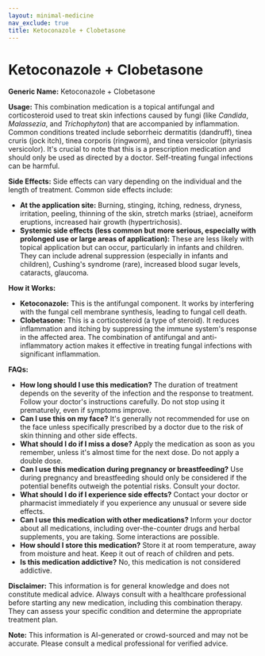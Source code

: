 ```yaml
---
layout: minimal-medicine
nav_exclude: true
title: Ketoconazole + Clobetasone
---
```


# Ketoconazole + Clobetasone

**Generic Name:** Ketoconazole + Clobetasone

**Usage:** This combination medication is a topical antifungal and corticosteroid used to treat skin infections caused by fungi (like *Candida*, *Malassezia*, and *Trichophyton*) that are accompanied by inflammation.  Common conditions treated include seborrheic dermatitis (dandruff), tinea cruris (jock itch), tinea corporis (ringworm), and tinea versicolor (pityriasis versicolor).  It's crucial to note that this is a prescription medication and should only be used as directed by a doctor.  Self-treating fungal infections can be harmful.


**Side Effects:**  Side effects can vary depending on the individual and the length of treatment. Common side effects include:

* **At the application site:** Burning, stinging, itching, redness, dryness, irritation, peeling, thinning of the skin, stretch marks (striae), acneiform eruptions, increased hair growth (hypertrichosis).
* **Systemic side effects (less common but more serious, especially with prolonged use or large areas of application):**  These are less likely with topical application but can occur, particularly in infants and children.  They can include adrenal suppression (especially in infants and children), Cushing's syndrome (rare), increased blood sugar levels, cataracts, glaucoma.


**How it Works:**

* **Ketoconazole:** This is the antifungal component.  It works by interfering with the fungal cell membrane synthesis, leading to fungal cell death.
* **Clobetasone:** This is a corticosteroid (a type of steroid). It reduces inflammation and itching by suppressing the immune system's response in the affected area.  The combination of antifungal and anti-inflammatory action makes it effective in treating fungal infections with significant inflammation.


**FAQs:**

* **How long should I use this medication?**  The duration of treatment depends on the severity of the infection and the response to treatment.  Follow your doctor's instructions carefully. Do not stop using it prematurely, even if symptoms improve.
* **Can I use this on my face?**  It's generally not recommended for use on the face unless specifically prescribed by a doctor due to the risk of skin thinning and other side effects.
* **What should I do if I miss a dose?** Apply the medication as soon as you remember, unless it's almost time for the next dose.  Do not apply a double dose.
* **Can I use this medication during pregnancy or breastfeeding?**  Use during pregnancy and breastfeeding should only be considered if the potential benefits outweigh the potential risks. Consult your doctor.
* **What should I do if I experience side effects?**  Contact your doctor or pharmacist immediately if you experience any unusual or severe side effects.
* **Can I use this medication with other medications?**  Inform your doctor about all medications, including over-the-counter drugs and herbal supplements, you are taking.  Some interactions are possible.
* **How should I store this medication?** Store it at room temperature, away from moisture and heat. Keep it out of reach of children and pets.
* **Is this medication addictive?** No, this medication is not considered addictive.


**Disclaimer:** This information is for general knowledge and does not constitute medical advice.  Always consult with a healthcare professional before starting any new medication, including this combination therapy.  They can assess your specific condition and determine the appropriate treatment plan.


**Note:** This information is AI-generated or crowd-sourced and may not be accurate. Please consult a medical professional for verified advice.